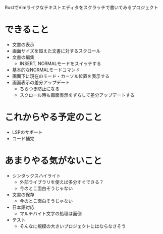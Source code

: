 RustでVimライクなテキストエディタをスクラッチで書いてみるプロジェクト

# できること
* 文書の表示
* 画面サイズを超えた文書に対するスクロール
* 文書の編集
	* INSERT, NORMALモードをスイッチする
* 基本的なNORMALモードコマンド
* 画面下に現在のモード・カーソル位置を表示する
* 画面表示の差分アップデート
	* ちらつき防止になる
	* スクロール時も画面表示をずらして差分アップデートする

# これからやる予定のこと
* LSPのサポート
* コード補完

# あまりやる気がないこと
* シンタックスハイライト
	* 外部ライブラリを使えば多分すぐできる？
	* 今のとこ面白そうじゃない
* 文書の保存
	* 今のとこ面白そうじゃない
* 日本語対応
	* マルチバイト文字の処理は面倒
* テスト
	* そんなに規模の大きいプロジェクトにはならなさそう
